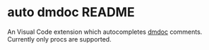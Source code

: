 # auto dmdoc README

An Visual Code extension which autocompletes [dmdoc](https://github.com/SpaceManiac/SpacemanDMM/tree/master/crates/dmdoc) comments.
Currently only procs are supported.
